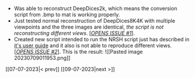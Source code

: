 - Was able to reconstruct DeepDices2k, which means the conversion script from .bmp to mat is working properly.
- Just tested normal reconstruction of DeepDices8K4K with multiple viewpoints and the three images are identical, *the script is not reconstructing different views*. [*[OPENS ISSUE #1](https://github.com/rsbguerra/Single-Phase-Reconstruction/issues/1)*].
- Created new script intended to run the NRSH script just has described in [it's user guide](obsidian://open?vault=Single-Phase-Reconstruction&file=res%2Fnrsh%2FNRSH_9_0_userguide.pdf) and it also is not able to reproduce different views. [*[OPENS ISSUE #2](https://github.com/rsbguerra/Single-Phase-Reconstruction/issues/2)*]. 
	This is the result: 
	![[Pasted image 20230709011953.png]]

[[07-07-2023|< prev]] [[09-07-2023|next >]]